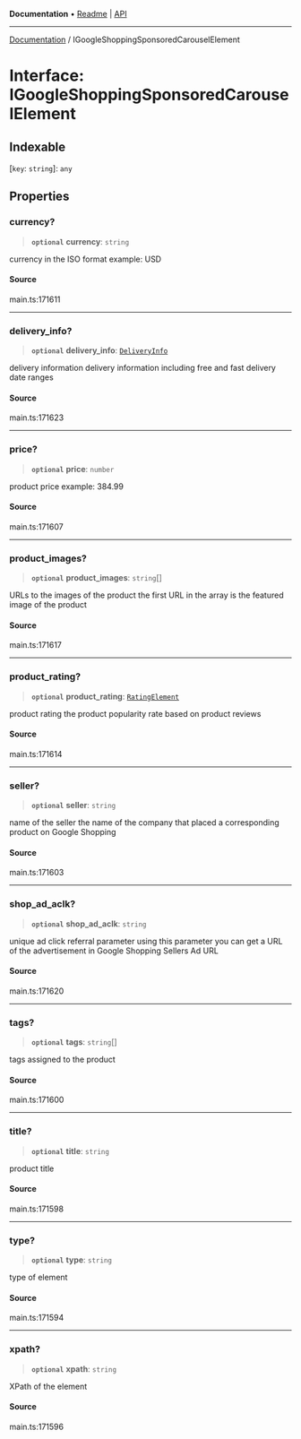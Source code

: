 **Documentation** • [Readme](../README.md) \| [API](../globals.md)

***

[Documentation](../README.md) / IGoogleShoppingSponsoredCarouselElement

# Interface: IGoogleShoppingSponsoredCarouselElement

## Indexable

 \[`key`: `string`\]: `any`

## Properties

### currency?

> **`optional`** **currency**: `string`

currency in the ISO format
example:
USD

#### Source

main.ts:171611

***

### delivery\_info?

> **`optional`** **delivery\_info**: [`DeliveryInfo`](../classes/DeliveryInfo.md)

delivery information
delivery information including free and fast delivery date ranges

#### Source

main.ts:171623

***

### price?

> **`optional`** **price**: `number`

product price
example:
384.99

#### Source

main.ts:171607

***

### product\_images?

> **`optional`** **product\_images**: `string`[]

URLs to the images of the product
the first URL in the array is the featured image of the product

#### Source

main.ts:171617

***

### product\_rating?

> **`optional`** **product\_rating**: [`RatingElement`](../classes/RatingElement.md)

product rating
the product popularity rate based on product reviews

#### Source

main.ts:171614

***

### seller?

> **`optional`** **seller**: `string`

name of the seller
the name of the company that placed a corresponding product on Google Shopping

#### Source

main.ts:171603

***

### shop\_ad\_aclk?

> **`optional`** **shop\_ad\_aclk**: `string`

unique ad click referral parameter
using this parameter you can get a URL of the advertisement in Google Shopping Sellers Ad URL

#### Source

main.ts:171620

***

### tags?

> **`optional`** **tags**: `string`[]

tags assigned to the product

#### Source

main.ts:171600

***

### title?

> **`optional`** **title**: `string`

product title

#### Source

main.ts:171598

***

### type?

> **`optional`** **type**: `string`

type of element

#### Source

main.ts:171594

***

### xpath?

> **`optional`** **xpath**: `string`

XPath of the element

#### Source

main.ts:171596
